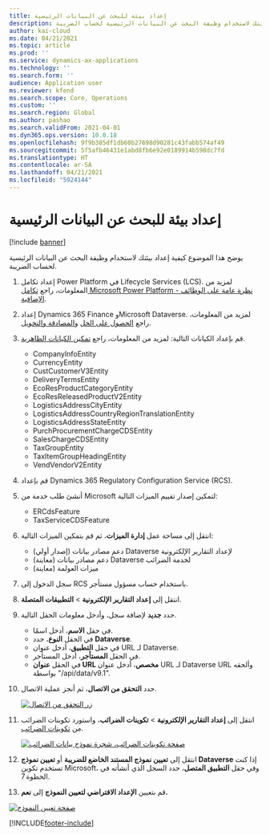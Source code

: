 ```yaml
---
title: إعداد بيئة للبحث عن البيانات الرئيسية
description: يوضح هذا الموضوع كيفية إعداد بيئتك لاستخدام وظيفة البحث عن البيانات الرئيسية لحساب الضريبة.
author: kai-cloud
ms.date: 04/21/2021
ms.topic: article
ms.prod: ''
ms.service: dynamics-ax-applications
ms.technology: ''
ms.search.form: ''
audience: Application user
ms.reviewer: kfend
ms.search.scope: Core, Operations
ms.custom: ''
ms.search.region: Global
ms.author: pashao
ms.search.validFrom: 2021-04-01
ms.dyn365.ops.version: 10.0.18
ms.openlocfilehash: 9f9b385df1db60b27698d90281c43fabb574af49
ms.sourcegitcommit: 5f5afb46431e1abd8fb6e92e0189914b598dc7fd
ms.translationtype: HT
ms.contentlocale: ar-SA
ms.lasthandoff: 04/21/2021
ms.locfileid: "5924144"
---
```

# <a name="set-up-an-environment-for-master-data-lookup"></a>إعداد بيئة للبحث عن البيانات الرئيسية

[!include [banner](../includes/banner.md)]

يوضح هذا الموضوع كيفية إعداد بيئتك لاستخدام وظيفة البحث عن البيانات الرئيسية لحساب الضريبة.

1. إعداد تكامل Power Platform في Lifecycle Services (LCS). لمزيد من المعلومات، راجع [تكامل Microsoft Power Platform - نظرة عامة على الوظائف الإضافية](../../fin-ops-core/dev-itpro/power-platform/add-ins-overview.md).
2. إعداد Dynamics 365 Finance وMicrosoft Dataverse. لمزيد من المعلومات، راجع [الحصول على الحل](../../fin-ops-core/dev-itpro/power-platform/admin-reference.md#getting-the-solution) و[المصادقة والتخويل](../../fin-ops-core/dev-itpro/power-platform/admin-reference.md#authentication-and-authorization).
3. قم بإعداد الكيانات التالية: لمزيد من المعلومات، راجع [تمكين الكيانات الظاهرية](../../fin-ops-core/dev-itpro/power-platform/admin-reference.md#enabling-virtual-entities).
      - CompanyInfoEntity
      - CurrencyEntity
      - CustCustomerV3Entity
      - DeliveryTermsEntity
      - EcoResProductCategoryEntity
      - EcoResReleasedProductV2Entity
      - LogisticsAddressCityEntity
      - LogisticsAddressCountryRegionTranslationEntity
      - LogisticsAddressStateEntity
      - PurchProcurementChargeCDSEntity
      - SalesChargeCDSEntity
      - TaxGroupEntity
      - TaxItemGroupHeadingEntity
      - VendVendorV2Entity
4. قم بإعداد Dynamics 365 Regulatory Configuration Service (RCS). 
5. أنشئ طلب خدمة من Microsoft لتمكين إصدار تقييم الميزات التالية:

      - ERCdsFeature
      - TaxServiceCDSFeature

6. انتقل إلى مساحة عمل **إدارة الميزات**، ثم قم بتمكين الميزات التالية:

      - (إصدار أولي) دعم مصادر بيانات Dataverse لإعداد التقارير الإلكترونية
      - (معاينة) دعم مصادر بيانات Dataverse لخدمة الضرائب
      - (معاينة) ميزات العولمة

5. سجل الدخول إلى RCS باستخدام حساب مسؤول مستأجر.
6. انتقل إلى **إعداد التقارير الإلكترونية** > **التطبيقات المتصلة**. 
7. حدد **جديد** لإضافة سجل، وأدخل معلومات الحقل التالية. 

   - في حقل **الاسم**، أدخل اسمًا.
   - في الحقل **النوع**، حدد **Dataverse**.
   - في حقل **التطبيق**، أدخل عنوان URL لـ Dataverse.
   - في الحقل **المستأجر**، أدخل المستأجر.
   - في الحقل **عنوان URL‏‎ مخصص**، أدخل عنوان URL لـ Dataverse URL وألحقه بواسطة "/api/data/v9.1".

8. حدد **التحقق من الاتصال**، ثم أنجز عملية الاتصال. 

   [![زر التحقق من الاتصال](./media/tax-service-setup-environment-for-mater-date-pic1.png)](./media/tax-service-setup-environment-for-mater-date-pic1.png)

9. انتقل إلى **إعداد التقارير الإلكترونية** > **تكوينات الضرائب**، واستورد تكوينات الضرائب من [تكوينات الضرائب](https://go.microsoft.com/fwlink/?linkid=2158352).

   [![صفحة تكوينات الضرائب، شجرة نموذج بيانات الضرائب](./media/tax-service-setup-environment-for-mater-date-pic2.png)](./media/tax-service-setup-environment-for-mater-date-pic2.png)

10. انتقل إلى **تعيين نموذج المستند الخاضع للضريبة** أو **تعيين نموذج Dataverse** إذا كنت تستخدم تكوين Microsoft، وفي حقل **التطبيق المتصل**، حدد السجل الذي أنشأته في الخطوة 7.
11. قم بتعيين **الإعداد الافتراضي لتعيين النموذج** إلى **نعم.**

   [![صفحة تعيين النموذج](./media/tax-service-setup-environment-for-mater-date-pic3.png)](./media/tax-service-setup-environment-for-mater-date-pic3.png)


[!INCLUDE[footer-include](../../includes/footer-banner.md)]
